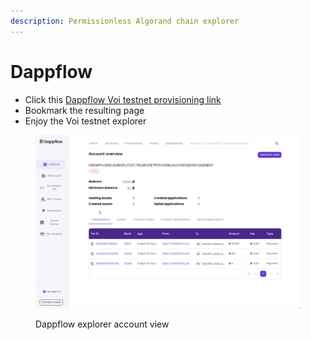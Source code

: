 ```yaml
---
description: Permissionless Algorand chain explorer
---
```


# Dappflow

* Click this [Dappflow Voi testnet provisioning link](https://app.dappflow.org/setup-config?algod\_url=https://voitest-api.algorpc.pro\&indexer\_url=https://voitest-idx.algorpc.pro\&redirect=/explorer)
* Bookmark the resulting page
* Enjoy the Voi testnet explorer

<figure><img src="../../.gitbook/assets/image (5).png" alt=""><figcaption><p>Dappflow explorer account view</p></figcaption></figure>
